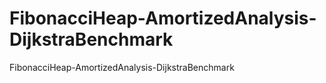 # FibonacciHeap-AmortizedAnalysis-DijkstraBenchmark
FibonacciHeap-AmortizedAnalysis-DijkstraBenchmark
